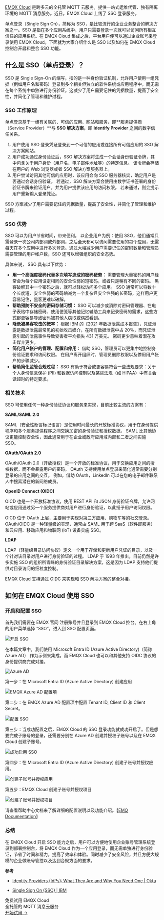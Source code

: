 [EMQX Cloud](https://www.emqx.com/zh/cloud) 是跨多云的全托管 MQTT 云服务，提供一站式运维代管、独有隔离环境的 MQTT 消息服务。近日，EMQX Cloud 上线了 SSO 登录服务。

单点登录（Single Sign On），简称为 SSO，是比较流行的企业业务整合的解决方案之一。SSO 是指在多个应用系统中，用户只需要登录一次就可以访问所有相互信任的应用系统。在 EMQX Cloud 集成之后，平台用户便可以通过企业账号来登录使用 EMQX Cloud。下面就为大家介绍什么是 SSO 以及如何在 EMQX Cloud 控制台开启和整合 SSO 功能。

## 什么是 SSO（单点登录）？

SSO 是 Single Sign-On 的缩写，指的是一种身份验证机制，允许用户使用一组凭据（例如用户名和密码）登录到多个相关但独立的软件系统或应用程序中，而无需在每个系统中单独进行身份验证。这减少了用户需要记住的凭据数量，提高了安全性，并简化了管理和维护过程。 

### SSO 工作原理

单点登录基于一组有关联的、可信的应用、网站和服务，即**服务提供商 （Service Provider）**与 **SSO 解决方案**，即 **Identify Provider** 之间的数字信任关系。

1. 用户使用 SSO 登录凭证登录到一个可信的应用或连接所有可信应用的 SSO 解决方案网站。
2. 用户成功通过身份验证后，SSO 解决方案将生成一个会话身份验证令牌，其中包含关于用户身份（用户名、电子邮件地址等）的特定信息。 该令牌会存储在用户的 Web 浏览器或者 SSO 解决方案服务器上。
3. 用户尝试访问其他可信的应用时，该应用会向 SSO 服务器核实，确定用户是否通过会话身份验证。 若通过，SSO 解决方案会使用由数字证书签署的身份验证令牌来验证用户，并为用户提供该应用的访问权限。 若未通过，则会提示用户重新输入登录凭证。

SSO 方案减少了用户需要记住的凭据数量，提高了安全性，并简化了管理和维护过程。

### SSO 优势

SSO 可以为用户节省时间，带来便利。 以企业用户为例：使用 SSO，他们通常只需登录一次公司内部网或外部网，之后全天都可以访问需要使用的每个应用，无需每天在多个应用中进行多次登录。通过大幅减少用户需要记住的密码数量和管理员需要管理的用户帐户数，SSO 还可以增强组织的安全态势。

具体来说， SSO 具有以下优势：

- **用一个高强度密码代替多次填写造成的密码疲劳：** 需要管理大量密码的用户经常会为每个应用设定相同的安全性弱的短密码，或者只是稍有不同的密码。 黑客破解其中一个密码之后，就可以轻松访问多个应用。 SSO 通常可以将数十个长度短、安全性弱的密码缩减为一个复杂且安全性强的长密码，这样用户更容易记住，黑客更难以破解。
- **帮助预防不安全的密码存储习惯：** SSO 可以减少或消除对密码管理器、在电子表格中存储密码、使用便笺等其他记忆辅助工具来记录密码的需求，这些方式都更容易导致密码被其他人窃取或偶然看到。
- **降低被黑客攻击的概率：** 根据 IBM 的《2021 年数据泄露成本报告》，凭证泄露是数据泄露最常见的初始攻击媒介，在所有数据泄露中占 20%，而凭证泄露引起的泄露事件导致受害者平均损失 431 万美元。 密码更少意味着潜在攻击媒介更少。
- **简化用户帐户的管理、配置和停用：** 借助 SSO，管理员可以更集中地控制身份验证要求和访问权限。 在用户离开组织时，管理员删除权限以及停用用户帐户的步骤减少。
- **帮助简化监管合规过程：** SSO 有助于符合或更容易符合一些法规要求：关于个人身份信息保护 (PII) 和数据访问控制以及某些法规（如 HIPAA）中有关会话超时的特定要求。

### 相关技术

SSO 可使用任何一种身份验证协议和服务来实现，目前比较主流的方案有：

**SAML/SAML 2.0**

SAML（安全性断言标记语言）是使用时间最长的开放标准协议，用于在身份提供程序和多个服务提供程序之间交换加密的身份验证和授权数据。 SAML 比其他协议更能控制安全性，因此通常用于在企业或政府应用域内部和二者之间实施 SSO。

**OAuth/OAuth 2.0**

OAuth/OAuth 2.0（开放授权）是一个开放的标准协议，用于交换应用之间的授权数据，而不会暴露用户的密码。 OAuth 支持使用单点登录来简化通常需要分别登录的应用之间的交互。 例如，借助 OAuth，LinkedIn 可以在您的电子邮件联系人中搜索潜在的新网络成员。

**OpenID Connect (OIDC)**

OICD 也是一个开放标准协议，使用 REST API 和 JSON 身份验证令牌，允许网站或应用通过另一个服务提供商对用户进行身份验证，以此授予用户访问权限。

OICD 位于 OAuth 上层，主要用于实现对第三方应用、购物车等的社交登录。 OAuth/OIDC 是一种轻量级的实现，通常由 SAML 用于跨 SaaS（软件即服务）和云应用、移动应用和物联网 (IoT) 设备实施 SSO。

**LDAP**

LDAP（轻量级目录访问协议）定义一个用于存储和更新用户凭证的目录，以及一个针对该目录对用户进行身份验证的过程。 LDAP 于 1993 年推出，目前仍然是许多实施 SSO 的组织所青睐的身份验证目录解决方案，这是因为 LDAP 支持他们提供对目录访问的细粒度控制。

EMQX Cloud 支持通过 OIDC 来实现和 SSO 解决方案的整合对接。

## 如何在 EMQX Cloud 使用 SSO 

### 开启和配置 SSO

首先我们需要在 EMQX 官网 注册账号并且登录到 EMQX Cloud 控台。在右上角的用户菜单选择 “SSO”，进入到 SSO 配置页面。

![开启 SSO](https://assets.emqx.com/images/1803dbda2492718cf7c83eb60e7e439b.png)

在本篇文章中，我们使用 Microsoft Entra ID (Azure Active Directory)（简称 Azure AD） 作为示例来集成。而 EMQX Cloud 也可以和其他支持 OIDC 协议的身份提供商完成对接。

![Azure AD](https://assets.emqx.com/images/d7356c53718f409568efd71092cc14ba.png)

第一步：在 Microsoft Entra ID (Azure Active Directory) 创建应用

![EMQX Azure AD 配置项](https://assets.emqx.com/images/3b448d1330b0fb091f0c66b0078c29ff.png)

第二步：在 EMQX Azure AD 配置项中配置 Tenant ID, Client ID 和 Client Secret。

![配置 SSO](https://assets.emqx.com/images/41ec11099806b0342821369cf16312a1.png)

第三步：当成功配置之后，EMQX Cloud 的 SSO 登录功能就成功开启了。但是想要完成子账号的登录，还需要分别在 Azure AD 创建并授权子账号以及在 EMQX Cloud 创建子账号。

![成功启用 SSO](https://assets.emqx.com/images/4098842dcd5ca55f5de914e750170f93.png)

第四步：在 Microsoft Entra ID (Azure Active Directory) 创建子账号并授权应用。

![创建子账号并授权应用](https://assets.emqx.com/images/37339d694e9b934f201c77649ed2e025.png)

第五步：EMQX Cloud 创建子账号并授权项目

![创建子账号并授权项目](https://assets.emqx.com/images/332fba539533a606cc7ac9def3c44e9e.png)

请查看帮助中心文档来了解详细的配置说明以及功能介绍。【[EMQ Documentation](https://docs.emqx.com/zh/cloud/latest/feature/sso_overview.html)】

### 总结

在 EMQX Cloud 开启 SSO 能力之后，用户可以方便地使用企业账号管理系统登录到部署控制台，将 EMQX Cloud 作为一个应用登录，而无需单独进行身份验证，节省了时间和精力，提高了效率和体验。同时减少了安全风险，并且方便大规模的企业做账号管控以及达到合规方面的要求。

 

**参考**

- [Identity Providers (IdPs): What They Are and Why You Need One | Okta](https://www.okta.com/identity-101/why-your-company-needs-an-identity-provider/) 

- [Single Sign On (SSO) | IBM](https://www.ibm.com/cn-zh/topics/single-sign-on)



<section class="promotion">
    <div>
        免费试用 EMQX Cloud
        <div class="is-size-14 is-text-normal has-text-weight-normal">全托管的 MQTT 消息云服务</div>
    </div>
    <a href="https://accounts-zh.emqx.com/signup?continue=https://cloud.emqx.com/console/deployments/0?oper=new" class="button is-gradient px-5">开始试用 →</a>
</section>
